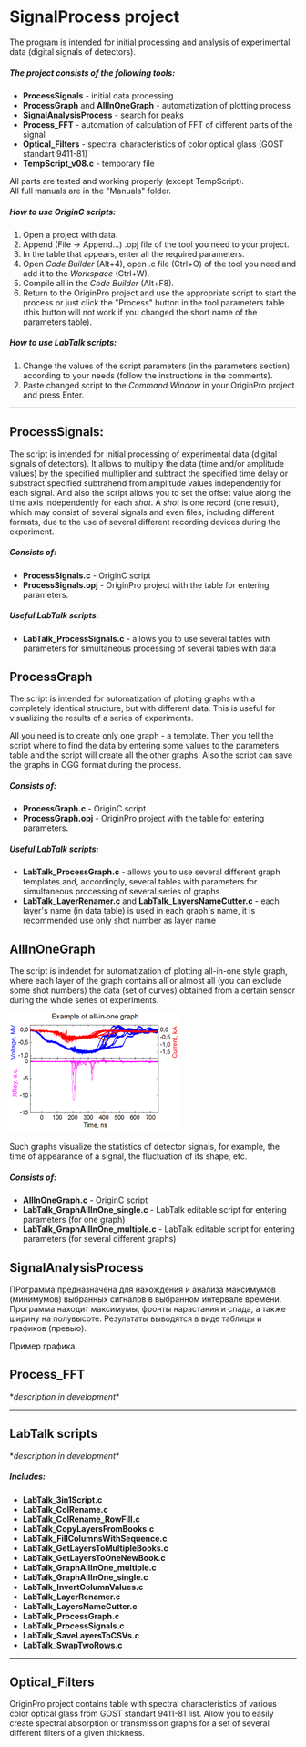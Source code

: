 
SignalProcess project
=====================

The program is intended for initial processing and analysis of experimental data (digital signals of detectors).

##### The project consists of the following tools:
* **ProcessSignals** - initial data processing
* **ProcessGraph** and **AllInOneGraph** - automatization of plotting process
* **SignalAnalysisProcess** - search for peaks
* **Process_FFT** - automation of calculation of FFT of different parts of the signal
* **Optical_Filters** - spectral characteristics of color optical glass (GOST standart 9411-81)
* **TempScript_v08.c** - temporary file 

All parts are tested and working properly (except TempScript).  
All full manuals are in the "Manuals" folder.

##### How to use OriginC scripts:
1. Open a project with data.
2. Append (File -> Append...) .opj file of the tool you need to your project.
3. In the table that appears, enter all the required parameters.
4. Open *Code Builder* (Alt+4), open .c file (Ctrl+O) of the tool you need and add it to the *Workspace* (Ctrl+W).
5. Compile all in the *Code Builder* (Alt+F8).
6. Return to the OriginPro project and use the appropriate script to start the process or just click the "Process" button in the tool parameters table (this button will not work if you changed the short name of the parameters table).

##### How to use LabTalk scripts:
1. Change the values of the script parameters (in the parameters section) according to your needs (follow the instructions in the comments).
2. Paste changed script to the *Command Window* in your OriginPro project and press Enter.

---

## ProcessSignals:

The script is intended for initial processing of experimental data (digital signals of detectors).
It allows to multiply the data (time and/or amplitude values) by the specified multiplier and subtract the specified time delay or substract specified subtrahend from amplitude values independently for each signal. And also the script allows you to set the offset value along the time axis independently for each *shot*. A *shot* is one record (one result), which may consist of several signals and even files, including different formats, due to the use of several different recording devices during the experiment.


##### Consists of: 
* **ProcessSignals.c** - OriginC script
* **ProcessSignals.opj** - OriginPro project with the table for entering parameters.

##### Useful LabTalk scripts:
* **LabTalk_ProcessSignals.c** - allows you to use several tables with parameters for simultaneous processing of several tables with data

## ProcessGraph

The script is intended for automatization of plotting graphs with a completely identical structure, but with different data. This is useful for visualizing the results of a series of experiments.  

All you need is to create only one graph - a template. Then you tell the script where to find the data by entering some values to the parameters table and the script will create all the other graphs. Also the script can save the graphs in OGG format during the process.

##### Consists of: 
* **ProcessGraph.c** - OriginC script
* **ProcessGraph.opj** - OriginPro project with the table for entering parameters.

##### Useful LabTalk scripts:
* **LabTalk_ProcessGraph.c** - allows you to use several different graph templates and, accordingly, several tables with parameters for simultaneous processing of several series of graphs
* **LabTalk_LayerRenamer.c** and **LabTalk_LayersNameCutter.c** - each layer's name (in data table) is used in each graph's name, it is recommended use only shot number as layer name


## AllInOneGraph

The script is indendet for automatization of plotting all-in-one style graph, where each layer of the graph contains all or almost all (you can exclude some shot numbers) the data (set of curves) obtained from a certain sensor during the whole series of experiments. 

[<img src="https://raw.githubusercontent.com/shpakovkv/OriginPro/master/GraphExample/allinone_example.png" alt="Example of all-in-one graph" width="300">](https://raw.githubusercontent.com/shpakovkv/OriginPro/master/GraphExample/allinone_example.png)


Such graphs visualize the statistics of detector signals, for example, the time of appearance of a signal, the fluctuation of its shape, etc.

##### Consists of: 
* **AllInOneGraph.c** - OriginC script 
* **LabTalk_GraphAllInOne_single.c** - LabTalk editable script for entering parameters (for one graph)
* **LabTalk_GraphAllInOne_multiple.c** - LabTalk editable script for entering parameters (for several different graphs)

## SignalAnalysisProcess

ПРограмма предназначена для нахождения и анализа максимумов (минимумов) выбранных сигналов в выбранном интервале времени. Программа находит максимумы, фронты нарастания и спада, а также ширину на полувысоте. Результаты выводятся в виде таблицы и графиков (превью). 

Пример графика.

## Process_FFT

\**description in development*\*

---

## LabTalk scripts

\**description in development*\*

##### Includes:
* **LabTalk_3in1Script.c**                
* **LabTalk_ColRename.c**                 
* **LabTalk_ColRename_RowFill.c**         
* **LabTalk_CopyLayersFromBooks.c**       
* **LabTalk_FillColumnsWithSequence.c**   
* **LabTalk_GetLayersToMultipleBooks.c**  
* **LabTalk_GetLayersToOneNewBook.c**     
* **LabTalk_GraphAllInOne_multiple.c**    
* **LabTalk_GraphAllInOne_single.c**
* **LabTalk_InvertColumnValues.c**
* **LabTalk_LayerRenamer.c**
* **LabTalk_LayersNameCutter.c**
* **LabTalk_ProcessGraph.c**
* **LabTalk_ProcessSignals.c**
* **LabTalk_SaveLayersToCSVs.c**
* **LabTalk_SwapTwoRows.c**

---

## Optical_Filters

OriginPro project contains table with spectral characteristics of various color optical glass from GOST standart 9411-81 list.
Allow you to easily create spectral absorption or transmission graphs for a set of several different filters of a given thickness.
